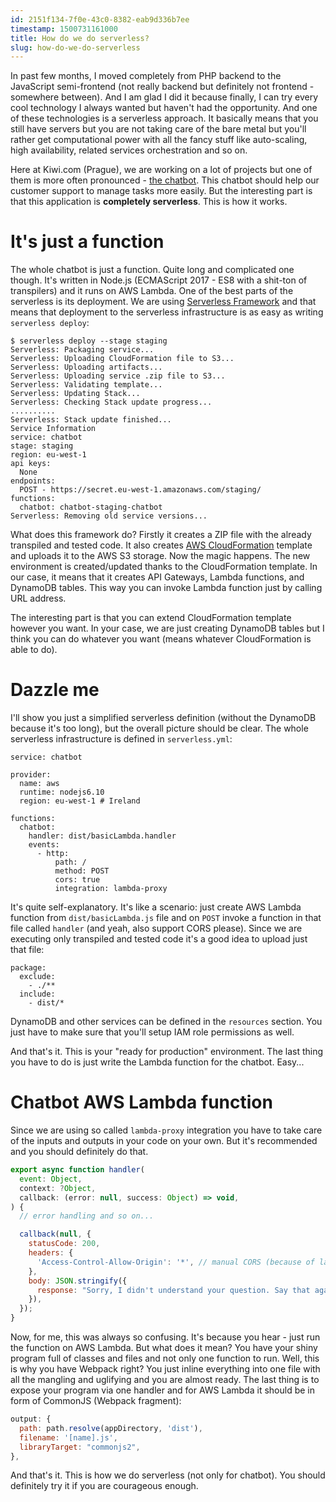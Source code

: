 ```yaml
---
id: 2151f134-7f0e-43c0-8382-eab9d336b7ee
timestamp: 1500731161000
title: How do we do serverless?
slug: how-do-we-do-serverless
---
```

In past few months, I moved completely from PHP backend to the JavaScript semi-frontend (not really backend but definitely not frontend - somewhere between). And I am glad I did it because finally, I can try every cool technology I always wanted but haven't had the opportunity. And one of these technologies is a serverless approach. It basically means that you still have servers but you are not taking care of the bare metal but you'll rather get computational power with all the fancy stuff like auto-scaling, high availability, related services orchestration and so on.

Here at Kiwi.com (Prague), we are working on a lot of projects but one of them is more often pronounced - [the chatbot](http://www.czechcrunch.cz/2017/05/brnenske-kiwi-com-otevira-v-praze-novou-pobocku-se-zamerenim-na-umelou-inteligenci/). This chatbot should help our customer support to manage tasks more easily. But the interesting part is that this application is **completely serverless**. This is how it works.

# It's just a function

The whole chatbot is just a function. Quite long and complicated one though. It's written in Node.js (ECMAScript 2017 - ES8 with a shit-ton of transpilers) and it runs on AWS Lambda. One of the best parts of the serverless is its deployment. We are using [Serverless Framework](https://serverless.com/) and that means that deployment to the serverless infrastructure is as easy as writing `serverless deploy`:

```
$ serverless deploy --stage staging
Serverless: Packaging service...
Serverless: Uploading CloudFormation file to S3...
Serverless: Uploading artifacts...
Serverless: Uploading service .zip file to S3...
Serverless: Validating template...
Serverless: Updating Stack...
Serverless: Checking Stack update progress...
..........
Serverless: Stack update finished...
Service Information
service: chatbot
stage: staging
region: eu-west-1
api keys:
  None
endpoints:
  POST - https://secret.eu-west-1.amazonaws.com/staging/
functions:
  chatbot: chatbot-staging-chatbot
Serverless: Removing old service versions...
```

What does this framework do? Firstly it creates a ZIP file with the already transpiled and tested code. It also creates [AWS CloudFormation](https://aws.amazon.com/cloudformation/) template and uploads it to the AWS S3 storage. Now the magic happens. The new environment is created/updated thanks to the CloudFormation template. In our case, it means that it creates API Gateways, Lambda functions, and DynamoDB tables. This way you can invoke Lambda function just by calling URL address.

The interesting part is that you can extend CloudFormation template however you want. In your case, we are just creating DynamoDB tables but I think you can do whatever you want (means whatever CloudFormation is able to do).

# Dazzle me

I'll show you just a simplified serverless definition (without the DynamoDB because it's too long), but the overall picture should be clear. The whole serverless infrastructure is defined in `serverless.yml`:

```neon
service: chatbot

provider:
  name: aws
  runtime: nodejs6.10
  region: eu-west-1 # Ireland

functions:
  chatbot:
    handler: dist/basicLambda.handler
    events:
      - http:
          path: /
          method: POST
          cors: true
          integration: lambda-proxy
```

It's quite self-explanatory. It's like a scenario: just create AWS Lambda function from `dist/basicLambda.js` file and on `POST` invoke a function in that file called `handler` (and yeah, also support CORS please). Since we are executing only transpiled and tested code it's a good idea to upload just that file:

```neon
package:
  exclude:
    - ./**
  include:
    - dist/*
```

DynamoDB and other services can be defined in the `resources` section. You just have to make sure that you'll setup IAM role permissions as well.

And that's it. This is your "ready for production" environment. The last thing you have to do is just write the Lambda function for the chatbot. Easy...

# Chatbot AWS Lambda function

Since we are using so called `lambda-proxy` integration you have to take care of the inputs and outputs in your code on your own. But it's recommended and you should definitely do that.

```javascript
export async function handler(
  event: Object,
  context: ?Object,
  callback: (error: null, success: Object) => void,
) {
  // error handling and so on...

  callback(null, {
    statusCode: 200,
    headers: {
      'Access-Control-Allow-Origin': '*', // manual CORS (because of lambda-proxy)
    },
    body: JSON.stringify({
      response: "Sorry, I didn't understand your question. Say that again?",
    }),
  });
}
```

Now, for me, this was always so confusing. It's because you hear - just run the function on AWS Lambda. But what does it mean? You have your shiny program full of classes and files and not only one function to run. Well, this is why you have Webpack right? You just inline everything into one file with all the mangling and uglifying and you are almost ready. The last thing is to expose your program via one handler and for AWS Lambda it should be in form of CommonJS (Webpack fragment):

```javascript
output: {
  path: path.resolve(appDirectory, 'dist'),
  filename: '[name].js',
  libraryTarget: "commonjs2",
},
```

And that's it. This is how we do serverless (not only for chatbot). You should definitely try it if you are courageous enough.